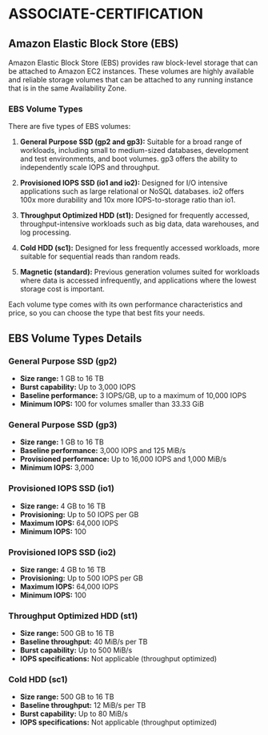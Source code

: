 # ASSOCIATE-CERTIFICATION

## Amazon Elastic Block Store (EBS)

Amazon Elastic Block Store (EBS) provides raw block-level storage that can be attached to Amazon EC2 instances. These volumes are highly available and reliable storage volumes that can be attached to any running instance that is in the same Availability Zone.

### EBS Volume Types

There are five types of EBS volumes:

1. **General Purpose SSD (gp2 and gp3):** Suitable for a broad range of workloads, including small to medium-sized databases, development and test environments, and boot volumes. gp3 offers the ability to independently scale IOPS and throughput.

2. **Provisioned IOPS SSD (io1 and io2):** Designed for I/O intensive applications such as large relational or NoSQL databases. io2 offers 100x more durability and 10x more IOPS-to-storage ratio than io1.

3. **Throughput Optimized HDD (st1):** Designed for frequently accessed, throughput-intensive workloads such as big data, data warehouses, and log processing.

4. **Cold HDD (sc1):** Designed for less frequently accessed workloads, more suitable for sequential reads than random reads.

5. **Magnetic (standard):** Previous generation volumes suited for workloads where data is accessed infrequently, and applications where the lowest storage cost is important.

Each volume type comes with its own performance characteristics and price, so you can choose the type that best fits your needs.

## EBS Volume Types Details

### General Purpose SSD (gp2)

- **Size range:** 1 GB to 16 TB
- **Burst capability:** Up to 3,000 IOPS
- **Baseline performance:** 3 IOPS/GB, up to a maximum of 10,000 IOPS
- **Minimum IOPS:** 100 for volumes smaller than 33.33 GiB

### General Purpose SSD (gp3)

- **Size range:** 1 GB to 16 TB
- **Baseline performance:** 3,000 IOPS and 125 MiB/s
- **Provisioned performance:** Up to 16,000 IOPS and 1,000 MiB/s
- **Minimum IOPS:** 3,000

### Provisioned IOPS SSD (io1)

- **Size range:** 4 GB to 16 TB
- **Provisioning:** Up to 50 IOPS per GB
- **Maximum IOPS:** 64,000 IOPS
- **Minimum IOPS:** 100

### Provisioned IOPS SSD (io2)

- **Size range:** 4 GB to 16 TB
- **Provisioning:** Up to 500 IOPS per GB
- **Maximum IOPS:** 64,000 IOPS
- **Minimum IOPS:** 100

### Throughput Optimized HDD (st1)

- **Size range:** 500 GB to 16 TB
- **Baseline throughput:** 40 MiB/s per TB
- **Burst capability:** Up to 500 MiB/s
- **IOPS specifications:** Not applicable (throughput optimized)

### Cold HDD (sc1)

- **Size range:** 500 GB to 16 TB
- **Baseline throughput:** 12 MiB/s per TB
- **Burst capability:** Up to 80 MiB/s
- **IOPS specifications:** Not applicable (throughput optimized)

